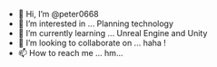 - 👋 Hi, I’m @peter0668
- 👀 I’m interested in ... Planning technology 
- 🌱 I’m currently learning ... Unreal Engine and Unity
- 💞️ I’m looking to collaborate on ... haha !            
- 📫 How to reach me ... hm...

<!---
peter0668/peter0668 is a ✨ special ✨ repository because its `README.md` (this file) appears on your GitHub profile.
You can click the Preview link to take a look at your changes.
--->
